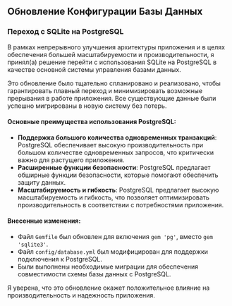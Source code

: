 ## Обновление Конфигурации Базы Данных

### Переход с SQLite на PostgreSQL

В рамках непрерывного улучшения архитектуры приложения и в целях обеспечения большей масштабируемости и производительности, я принял(а) решение перейти с использования SQLite на PostgreSQL в качестве основной системы управления базами данных.

Это обновление было тщательно спланировано и реализовано, чтобы гарантировать плавный переход и минимизировать возможные прерывания в работе приложения. Все существующие данные были успешно мигрированы в новую систему без потерь.

#### Основные преимущества использования PostgreSQL:

- **Поддержка большого количества одновременных транзакций**: PostgreSQL обеспечивает высокую производительность при большом количестве одновременных запросов, что критически важно для растущего приложения.
- **Расширенные функции безопасности**: PostgreSQL предлагает обширные функции безопасности, которые помогают обеспечить защиту данных.
- **Масштабируемость и гибкость**: PostgreSQL предлагает высокую масштабируемость и гибкость, что позволяет оптимизировать производительность в соответствии с потребностями приложения.

#### Внесенные изменения:

- Файл `Gemfile` был обновлен для включения `gem 'pg'`, вместо `gem 'sqlite3'`.
- Файл `config/database.yml` был модифицирован для поддержки подключения к PostgreSQL.
- Были выполнены необходимые миграции для обеспечения совместимости схемы базы данных с PostgreSQL.

Я уверена, что это обновление окажет положительное влияние на производительность и надежность приложения.
